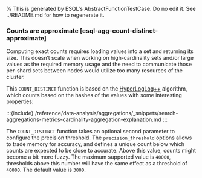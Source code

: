 % This is generated by ESQL's AbstractFunctionTestCase. Do no edit it. See ../README.md for how to regenerate it.

### Counts are approximate [esql-agg-count-distinct-approximate]

Computing exact counts requires loading values into a set and returning its
size. This doesn’t scale when working on high-cardinality sets and/or large
values as the required memory usage and the need to communicate those
per-shard sets between nodes would utilize too many resources of the cluster.

This `COUNT_DISTINCT` function is based on the
[HyperLogLog++](https://static.googleusercontent.com/media/research.google.com/fr//pubs/archive/40671.pdf)
algorithm, which counts based on the hashes of the values with some interesting
properties:

:::{include} /reference/data-analysis/aggregations/_snippets/search-aggregations-metrics-cardinality-aggregation-explanation.md
:::

The `COUNT_DISTINCT` function takes an optional second parameter to configure
the precision threshold. The `precision_threshold` options allows to trade memory
for accuracy, and defines a unique count below which counts are expected to be
close to accurate. Above this value, counts might become a bit more fuzzy. The
maximum supported value is `40000`, thresholds above this number will have the
same effect as a threshold of `40000`. The default value is `3000`.

